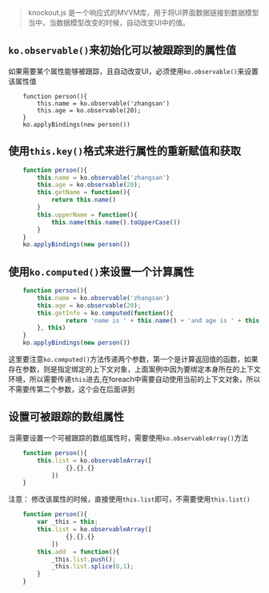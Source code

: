 > knockout.js 是一个响应式的MVVM库，用于将UI界面数据链接到数据模型当中，当数据模型改变的时候，自动改变UI中的值。

`ko.observable()`来初始化可以被跟踪到的属性值
-
如果需要某个属性能够被跟踪，且自动改变UI，必须使用`ko.observable()`来设置该属性值
```
    function person(){
        this.name = ko.observable('zhangsan')
        this.age = ko.observable(20);
    }
    ko.applyBindings(new person())
```

使用`this.key()`格式来进行属性的重新赋值和获取
-

```js
    function person(){
        this.name = ko.observable('zhangsan')
        this.age = ko.observable(20);
        this.getName = function(){
            return this.name()
        }
        this.upperName = function(){
            this.name(this.name().toUpperCase())
        }
    }
    ko.applyBindings(new person())
```

使用`ko.computed()`来设置一个计算属性
-
```js
    function person(){
        this.name = ko.observable('zhangsan')
        this.age = ko.observable(20);
        this.getInfo = ko.computed(function(){
                return 'name is ' + this.name() + 'and age is ' + this.age()
        }, this)
    }
    ko.applyBindings(new person())
```
这里要注意`ko.computed()`方法传递两个参数，第一个是计算返回值的函数，如果存在参数，则是指定绑定的上下文对象，上面案例中因为要绑定本身所在的上下文环境，所以需要传递`this`进去,在foreach中需要自动使用当前的上下文对象，所以不需要传第二个参数，这个会在后面讲到

设置可被跟踪的数组属性
-
当需要设置一个可被跟踪的数组属性时，需要使用`ko.observableArray()`方法
```js
    function person(){
        this.list = ko.observableArray([
                {},{},{}
            ])
    }
```
注意： 修改该属性的时候，直接使用`this.list`即可，不需要使用`this.list()`
```js
    function person(){
        var _this = this;
        this.list = ko.observableArray([
                {},{},{}
            ])
        this.add  = function(){
            _this.list.push();
            _this.list.splice(0,1);
        }
    }
```